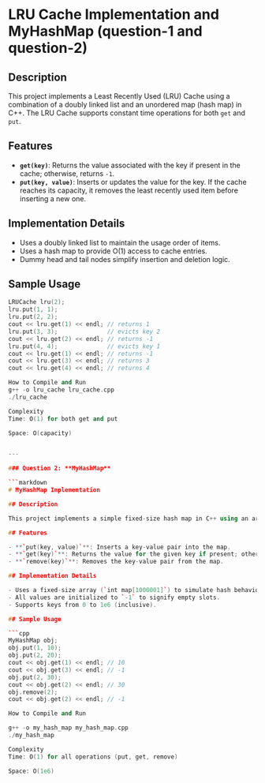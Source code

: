 # LRU Cache Implementation and MyHashMap (question-1 and question-2)

## Description

This project implements a Least Recently Used (LRU) Cache using a combination of a doubly linked list and an unordered map (hash map) in C++. The LRU Cache supports constant time operations for both `get` and `put`.

## Features

- **`get(key)`**: Returns the value associated with the key if present in the cache; otherwise, returns `-1`.
- **`put(key, value)`**: Inserts or updates the value for the key. If the cache reaches its capacity, it removes the least recently used item before inserting a new one.

## Implementation Details

- Uses a doubly linked list to maintain the usage order of items.
- Uses a hash map to provide O(1) access to cache entries.
- Dummy head and tail nodes simplify insertion and deletion logic.

## Sample Usage

```cpp
LRUCache lru(2);
lru.put(1, 1);
lru.put(2, 2);
cout << lru.get(1) << endl; // returns 1
lru.put(3, 3);              // evicts key 2
cout << lru.get(2) << endl; // returns -1
lru.put(4, 4);              // evicts key 1
cout << lru.get(1) << endl; // returns -1
cout << lru.get(3) << endl; // returns 3
cout << lru.get(4) << endl; // returns 4

How to Compile and Run
g++ -o lru_cache lru_cache.cpp
./lru_cache

Complexity
Time: O(1) for both get and put

Space: O(capacity)


---

### Question 2: **MyHashMap**

```markdown
# MyHashMap Implementation

## Description

This project implements a simple fixed-size hash map in C++ using an array. It supports basic operations like insertion, retrieval, and deletion.

## Features

- **`put(key, value)`**: Inserts a key-value pair into the map.
- **`get(key)`**: Returns the value for the given key if present; otherwise, returns `-1`.
- **`remove(key)`**: Removes the key-value pair from the map.

## Implementation Details

- Uses a fixed-size array (`int map[1000001]`) to simulate hash behavior.
- All values are initialized to `-1` to signify empty slots.
- Supports keys from 0 to 1e6 (inclusive).

## Sample Usage

```cpp
MyHashMap obj;
obj.put(1, 10);
obj.put(2, 20);
cout << obj.get(1) << endl; // 10
cout << obj.get(3) << endl; // -1
obj.put(2, 30);
cout << obj.get(2) << endl; // 30
obj.remove(2);
cout << obj.get(2) << endl; // -1

How to Compile and Run

g++ -o my_hash_map my_hash_map.cpp
./my_hash_map

Complexity
Time: O(1) for all operations (put, get, remove)

Space: O(1e6)




